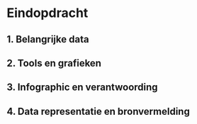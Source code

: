 # Eindopdracht

##  1. Belangrijke data

##  2. Tools en grafieken 

##  3. Infographic en verantwoording

##  4. Data representatie en bronvermelding

